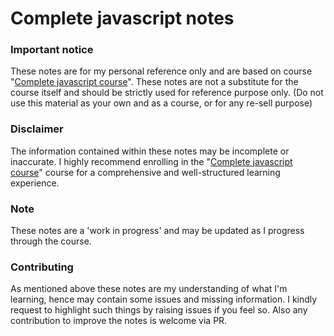 # Complete javascript notes

### Important notice

These notes are for my personal reference only and are based on course "[Complete javascript course](https://www.udemy.com/course/the-complete-javascript-course/?couponCode=IND21PM)". These notes are not a substitute for the course itself and should be strictly used for reference purpose only. (Do not use this material as your own and as a course, or for any re-sell purpose)

### Disclaimer

The information contained within these notes may be incomplete or inaccurate. I highly recommend enrolling in the "[Complete javascript course](https://www.udemy.com/course/the-complete-javascript-course/?couponCode=IND21PM)" course for a comprehensive and well-structured learning experience.

### Note

These notes are a 'work in progress' and may be updated as I progress through the course.

### Contributing

As mentioned above these notes are my understanding of what I'm learning, hence may contain some issues and missing information. I kindly request to highlight such things by raising issues if you feel so. Also any contribution to improve the notes is welcome via PR.
